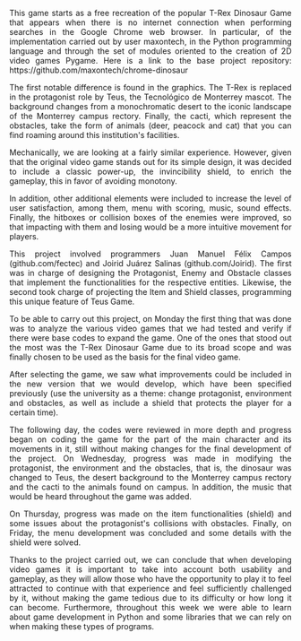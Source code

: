 <p align="justify">This game starts as a free recreation of the popular T-Rex Dinosaur Game that appears when there is no internet connection when performing searches in the Google Chrome web browser. In particular, of the implementation carried out by user maxontech, in the Python programming language and through the set of modules oriented to the creation of 2D video games Pygame. Here is a link to the base project repository: https://github.com/maxontech/chrome-dinosaur</p>
<p align="justify">The first notable difference is found in the graphics. The T-Rex is replaced in the protagonist role by Teus, the Tecnológico de Monterrey mascot. The background changes from a monochromatic desert to the iconic landscape of the Monterrey campus rectory. Finally, the cacti, which represent the obstacles, take the form of animals (deer, peacock and cat) that you can find roaming around this institution's facilities.</p>
<p align="justify">Mechanically, we are looking at a fairly similar experience. However, given that the original video game stands out for its simple design, it was decided to include a classic power-up, the invincibility shield, to enrich the gameplay, this in favor of avoiding monotony.</p>
<p align="justify">In addition, other additional elements were included to increase the level of user satisfaction, among them, menu with scoring, music, sound effects. Finally, the hitboxes or collision boxes of the enemies were improved, so that impacting with them and losing would be a more intuitive movement for players.</p>
<p align="justify">This project involved programmers Juan Manuel Félix Campos (github.com/fectec) and Joirid Juárez Salinas (github.com/Joirid). The first was in charge of designing the Protagonist, Enemy and Obstacle classes that implement the functionalities for the respective entities. Likewise, the second took charge of projecting the Item and Shield classes, programming this unique feature of Teus Game.</p>
<p align="justify">To be able to carry out this project, on Monday the first thing that was done was to analyze the various video games that we had tested and verify if there were base codes to expand the game. One of the ones that stood out the most was the T-Rex Dinosaur Game due to its broad scope and was finally chosen to be used as the basis for the final video game.</p>
<p align="justify">After selecting the game, we saw what improvements could be included in the new version that we would develop, which have been specified previously (use the university as a theme: change protagonist, environment and obstacles, as well as include a shield that protects the player for a certain time).</p>
<p align="justify">The following day, the codes were reviewed in more depth and progress began on coding the game for the part of the main character and its movements in it, still without making changes for the final development of the project. On Wednesday, progress was made in modifying the protagonist, the environment and the obstacles, that is, the dinosaur was changed to Teus, the desert background to the Monterrey campus rectory and the cacti to the animals found on campus. In addition, the music that would be heard throughout the game was added.</p>
<p align="justify">On Thursday, progress was made on the item functionalities (shield) and some issues about the protagonist's collisions with obstacles. Finally, on Friday, the menu development was concluded and some details with the shield were solved.</p>
<p align="justify">Thanks to the project carried out, we can conclude that when developing video games it is important to take into account both usability and gameplay, as they will allow those who have the opportunity to play it to feel attracted to continue with that experience and feel sufficiently challenged by it, without making the game tedious due to its difficulty or how long it can become. Furthermore, throughout this week we were able to learn about game development in Python and some libraries that we can rely on when making these types of programs.</p>
